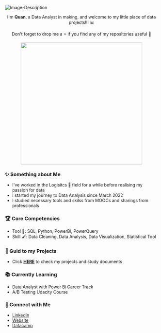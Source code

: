 ![Image-Description](https://i.pinimg.com/originals/92/a4/6b/92a46b0686ee6bd468c57364d1128bfc.gif)

<p align = "center">
  I'm <b>Quan</b>, a Data Analyst in making, and welcome to my little place of data projects!!! 📊
</p> 
<p align = "center">
  Don't forget to drop me a ⭐ if you find any of my repositories useful 🥰
</p>
<p align = "center">
  <img width="400px" src="https://user-images.githubusercontent.com/38496364/166451210-7962470e-e30c-4146-b20e-7a92d8cf73ae.gif" />
</p>


### ✨ Something about Me

* I've worked in the Logisitcs 🚚 field for a while before realising my passion for data
* I started my journey to Data Analysis since March 2022
* I studied necessary tools and skilss from MOOCs and sharings from professionals

### 🏆 Core Competencies

* Tool 🔧: SQL, Python, PowerBi, PowerQuery
* Skill 🖌: Data Cleaning, Data Analysis, Data Visualization, Statistical Tool

### 🎨 Guid to my Projects
* Click **[HERE](https://github.com/nguyennhatquan/Project-Guide)** to check my projects and study documents


### 📚 Currently Learning
* Data Analyst with Power Bi Career Track
* A/B Testing Udacity Course

### 🤝 Connect with Me
- [LinkedIn](https://www.linkedin.com/in/nguyennhatquan/)
- [Website](https://tiny.cc/nguyennhatquan)
- [Datacamp](https://www.datacamp.com/profile/nguyennhatquan)

<!--
**nguyennhatquan/nguyennhatquan** is a ✨ _special_ ✨ repository because its `README.md` (this file) appears on your GitHub profile.

Here are some ideas to get you started:

- 🔭 I’m currently working on ...
- 🌱 I’m currently learning ...
- 👯 I’m looking to collaborate on ...
- 🤔 I’m looking for help with ...
- 💬 Ask me about ...
- 📫 How to reach me: ...
- 😄 Pronouns: ...
- ⚡ Fun fact: ...
-->
